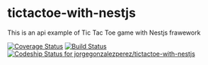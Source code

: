 # tictactoe-with-nestjs

This is an api example of Tic Tac Toe game with Nestjs frawework

[![Coverage Status](https://coveralls.io/repos/github/jorgegonzalezperez/tictactoe-with-nestjs/badge.svg?branch=develop)](https://coveralls.io/github/jorgegonzalezperez/tictactoe-with-nestjs?branch=develop) [![Build Status](https://travis-ci.org/jorgegonzalezperez/tictactoe-with-nestjs.svg?branch=develop)](https://travis-ci.org/jorgegonzalezperez/tictactoe-with-nestjs) [![Codeship Status for jorgegonzalezperez/tictactoe-with-nestjs](https://app.codeship.com/projects/861f29e0-0f3a-0136-0492-1288c351e72f/status?branch=develop)](https://app.codeship.com/projects/282469)